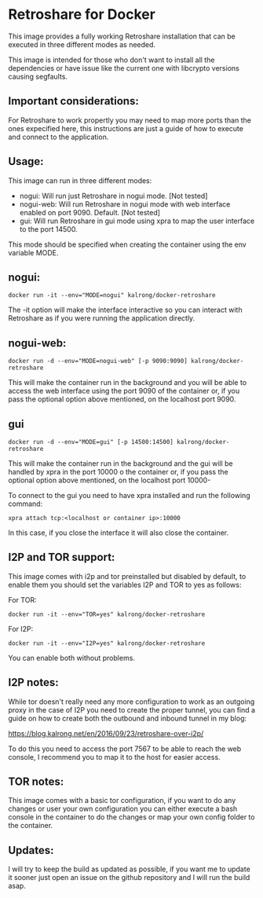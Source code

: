 Retroshare for Docker
=
This image provides a fully working Retroshare installation that can be executed in three different modes as needed.

This image is intended for those who don't want to install all the dependencies or have issue like the current one with libcrypto versions causing segfaults.

Important considerations:
-
For Retroshare to work propertly you may need to map more ports than the ones expecified here, this instructions are just a guide of how to execute and connect to the application.

Usage:
-
This image can run in three different modes:

* nogui: Will run just Retroshare in nogui mode. [Not tested]
* nogui-web: Will run Retroshare in nogui mode with web interface enabled on port 9090. Default. [Not tested]
* gui: Will run Retroshare in gui mode using xpra to map the user interface to the port 14500.

This mode should be specified when creating the container using the env variable MODE.

nogui:
-
```
docker run -it --env="MODE=nogui" kalrong/docker-retroshare
```

The -it option will make the interface interactive so you can interact with Retroshare as if you were running the application directly.

nogui-web:
-
```
docker run -d --env="MODE=nogui-web" [-p 9090:9090] kalrong/docker-retroshare
```

This will make the container run in the background and you will be able to access the web interface using the port 9090 of the container or, if you pass the optional option above mentioned, on the localhost port 9090.

gui
-
```
docker run -d --env="MODE=gui" [-p 14500:14500] kalrong/docker-retroshare
```

This will make the container run in the background and the gui will be handled by xpra in the port 10000 o the container or, if you pass the optional option above mentioned, on the localhost port 10000-

To connect to the gui you need to have xpra installed and run the following command:

```
xpra attach tcp:<localhost or container ip>:10000
```

In this case, if you close the interface it will also close the container.

I2P and TOR support:
-

This image comes with i2p and tor preinstalled but disabled by default, to enable them you should set the variables I2P and TOR to yes as follows:

For TOR:
```
docker run -it --env="TOR=yes" kalrong/docker-retroshare
```
For I2P:
```
docker run -it --env="I2P=yes" kalrong/docker-retroshare
```

You can enable both without problems.

I2P notes:
-

While tor doesn't really need any more configuration to work as an outgoing proxy in the case of I2P you need to create the proper tunnel, you can find a guide on how to create both the outbound and inbound tunnel in my blog:

https://blog.kalrong.net/en/2016/09/23/retroshare-over-i2p/

To do this you need to access the port 7567 to be able to reach the web console, I recommend you to map it to the host for easier access. 

TOR notes:
-

This image comes with a basic tor configuration, if you want to do any changes or user your own configuration you can either execute a bash console in the container to do the changes or map your own config folder to the container.

Updates:
-

I will try to keep the build as updated as possible, if you want me to update it sooner just open an issue on the github repository and I will run the build asap.
